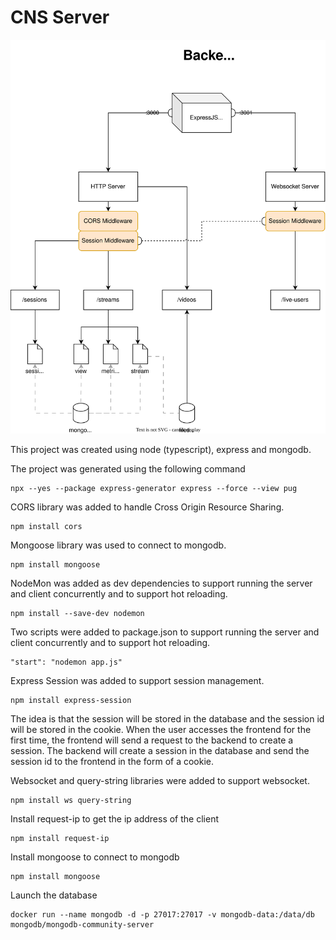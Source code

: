 # CNS Server

![architecture](docs/backend.svg)

This project was created using node (typescript), express and mongodb.

The project was generated using the following command
```
npx --yes --package express-generator express --force --view pug
```

CORS library was added to handle Cross Origin Resource Sharing.
```
npm install cors
```

Mongoose library was used to connect to mongodb.
```
npm install mongoose
```

NodeMon was added as dev dependencies to support running the server and client concurrently and to support hot reloading.
```
npm install --save-dev nodemon
```

Two scripts were added to package.json to support running the server and client concurrently and to support hot reloading.
```
"start": "nodemon app.js"
```

Express Session was added to support session management.
```
npm install express-session
```
The idea is that the session will be stored in the database and the session id will be stored in the cookie.
When the user accesses the frontend for the first time, the frontend will send a request to the backend to create a session.
The backend will create a session in the database and send the session id to the frontend in the form of a cookie.

Websocket and query-string libraries were added to support websocket.
```
npm install ws query-string
```

Install request-ip to get the ip address of the client
```
npm install request-ip
```

Install mongoose to connect to mongodb
```
npm install mongoose
```

Launch the database
```
docker run --name mongodb -d -p 27017:27017 -v mongodb-data:/data/db mongodb/mongodb-community-server
```
